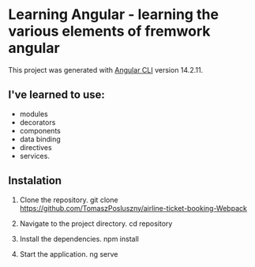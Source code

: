 # Learning Angular - learning the various elements of fremwork angular

This project was generated with [Angular CLI](https://github.com/angular/angular-cli) version 14.2.11.


## I've learned to use:

- modules
- decorators
- components
- data binding 
- directives
- services.




## Instalation

1. Clone the repository.
   git clone https://github.com/TomaszPosluszny/airline-ticket-booking-Webpack

2. Navigate to the project directory.
 cd repository

3. Install the dependencies.
  npm install

4. Start the application.
 ng serve



